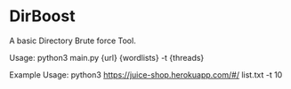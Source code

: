 # DirBoost
A basic Directory Brute force Tool.

Usage: 
    python3 main.py {url} {wordlists} -t {threads}

Example Usage:
    python3 https://juice-shop.herokuapp.com/#/  list.txt  -t 10

